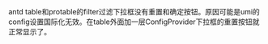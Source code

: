 antd table和protable的filter过滤下拉框没有重置和确定按钮。原因可能是umi的config设置国际化无效。在table外面加一层ConfigProvider下拉框的重置按钮就正常显示了。
